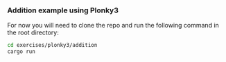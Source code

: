 ### Addition example using Plonky3

For now you will need to clone the repo and run the following command in the root directory:

```bash
cd exercises/plonky3/addition
cargo run 
```
